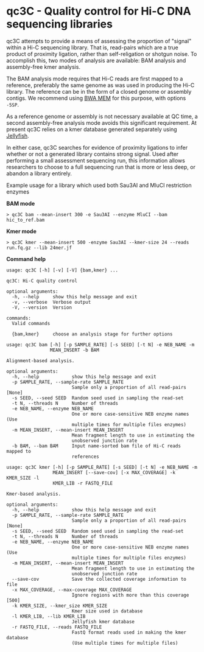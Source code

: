 # qc3C - Quality control for Hi-C DNA sequencing libraries

qc3C attempts to provide a means of assessing the proportion of "signal" within a Hi-C sequencing library. That is, read-pairs which are a true product of proximity ligation, rather than self-religation or shotgun noise. To accomplish this, two modes of analysis are available: BAM analysis and assembly-free kmer analysis. 

The BAM analysis mode requires that Hi-C reads are first mapped to a reference, preferably the same genome as was used in producing the Hi-C library. The reference can be in the form of a closed genome or assembly contigs. We recommend using [BWA MEM](https://github.com/lh3/bwa) for this purpose, with options `-5SP`.
 
As a reference genome or assembly is not necessary available at QC time, a second assembly-free analysis mode avoids this significant requirement. At present qc3C relies on a kmer database generated separately using [Jellyfish](https://github.com/gmarcais/jellyfish).

In either case, qc3C searches for evidence of proximity ligations to infer whether or not a generated library contains strong signal. Used after performing a small assessment sequencing run, this information allows researchers to choose to a full sequencing run that is more or less deep, or abandon a library entirely. 

Example usage for a library which used both Sau3AI and MluCI restriction enzymes

**BAM mode**
```$bash
> qc3C bam --mean-insert 300 -e Sau3AI --enzyme MluCI --bam hic_to_ref.bam

```
**Kmer mode**
```$bash
> qc3C kmer --mean-insert 500 -enzyme Sau3AI --kmer-size 24 --reads run.fq.gz --lib 24mer.jf
```


**Command help**

```$bash
usage: qc3C [-h] [-v] [-V] {bam,kmer} ...

qc3C: Hi-C quality control

optional arguments:
  -h, --help     show this help message and exit
  -v, --verbose  Verbose output
  -V, --version  Version

commands:
  Valid commands

  {bam,kmer}     choose an analysis stage for further options
```

```$bash
usage: qc3C bam [-h] [-p SAMPLE_RATE] [-s SEED] [-t N] -e NEB_NAME -m
                MEAN_INSERT -b BAM

Alignment-based analysis.

optional arguments:
  -h, --help            show this help message and exit
  -p SAMPLE_RATE, --sample-rate SAMPLE_RATE
                        Sample only a proportion of all read-pairs [None]
  -s SEED, --seed SEED  Random seed used in sampling the read-set
  -t N, --threads N     Number of threads
  -e NEB_NAME, --enzyme NEB_NAME
                        One or more case-sensitive NEB enzyme names (Use
                        multiple times for multiple files enzymes)
  -m MEAN_INSERT, --mean-insert MEAN_INSERT
                        Mean fragment length to use in estimating the
                        unobserved junction rate
  -b BAM, --bam BAM     Input name-sorted bam file of Hi-C reads mapped to
                        references
```

```$bash
usage: qc3C kmer [-h] [-p SAMPLE_RATE] [-s SEED] [-t N] -e NEB_NAME -m
                 MEAN_INSERT [--save-cov] [-x MAX_COVERAGE] -k KMER_SIZE -l
                 KMER_LIB -r FASTQ_FILE

Kmer-based analysis.

optional arguments:
  -h, --help            show this help message and exit
  -p SAMPLE_RATE, --sample-rate SAMPLE_RATE
                        Sample only a proportion of all read-pairs [None]
  -s SEED, --seed SEED  Random seed used in sampling the read-set
  -t N, --threads N     Number of threads
  -e NEB_NAME, --enzyme NEB_NAME
                        One or more case-sensitive NEB enzyme names (Use
                        multiple times for multiple files enzymes)
  -m MEAN_INSERT, --mean-insert MEAN_INSERT
                        Mean fragment length to use in estimating the
                        unobserved junction rate
  --save-cov            Save the collected coverage information to file
  -x MAX_COVERAGE, --max-coverage MAX_COVERAGE
                        Ignore regions with more than this coverage [500]
  -k KMER_SIZE, --kmer_size KMER_SIZE
                        Kmer size used in database
  -l KMER_LIB, --lib KMER_LIB
                        Jellyfish kmer database
  -r FASTQ_FILE, --reads FASTQ_FILE
                        FastQ format reads used in making the kmer database
                        (Use multiple times for multiple files)
```